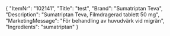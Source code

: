 {
  "ItemNr": "102141",
  "Title": "test",
  "Brand": "Sumatriptan Teva",
  "Description": "Sumatriptan Teva, Filmdragerad tablett 50 mg",
  "MarketingMessage": "För behandling av huvudvärk vid migrän",
  "Ingredients": "sumatriptan"
}